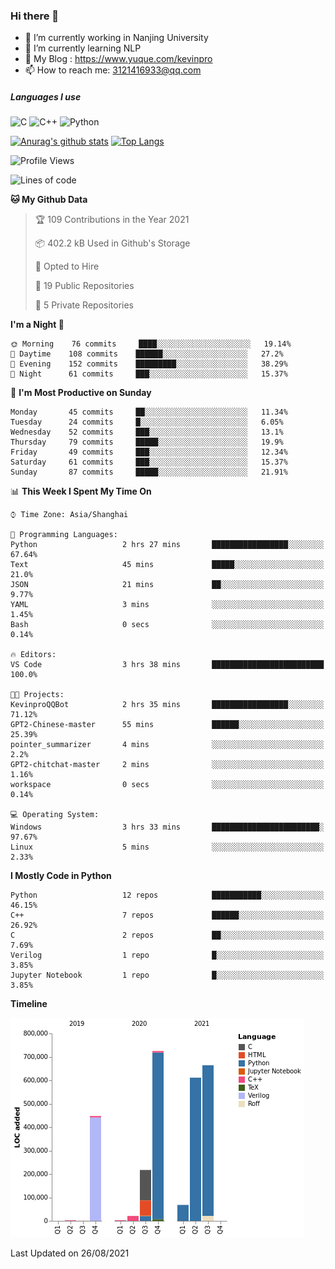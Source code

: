 ### Hi there 👋

- 🔭 I’m currently working in Nanjing University
- 🌱 I’m currently learning NLP
- 👯 My Blog : https://www.yuque.com/kevinpro
- 📫 How to reach me: 3121416933@qq.com

##### Languages I use
![C](https://img.shields.io/badge/-C-000000?style=flat&logo=c)
![C++](https://img.shields.io/badge/-C++-000000?style=flat&logo=c%2B%2B)
![Python](https://img.shields.io/badge/-Python-000000?style=flat&logo=python)

[![Anurag's github stats](https://github-readme-stats.vercel.app/api?username=Ricardokevins)](https://github.com/anuraghazra/github-readme-stats)
[![Top Langs](https://github-readme-stats.vercel.app/api/top-langs/?username=Ricardokevins)](https://github.com/anuraghazra/github-readme-stats)

<!--START_SECTION:waka-->
![Profile Views](http://img.shields.io/badge/Profile%20Views-2-blue)

![Lines of code](https://img.shields.io/badge/From%20Hello%20World%20I%27ve%20Written-2.8%20million%20lines%20of%20code-blue)

**🐱 My Github Data** 

> 🏆 109 Contributions in the Year 2021
 > 
> 📦 402.2 kB Used in Github's Storage 
 > 
> 💼 Opted to Hire
 > 
> 📜 19 Public Repositories 
 > 
> 🔑 5 Private Repositories  
 > 
**I'm a Night 🦉** 

```text
🌞 Morning    76 commits     ████░░░░░░░░░░░░░░░░░░░░░   19.14% 
🌆 Daytime    108 commits    ██████░░░░░░░░░░░░░░░░░░░   27.2% 
🌃 Evening    152 commits    █████████░░░░░░░░░░░░░░░░   38.29% 
🌙 Night      61 commits     ███░░░░░░░░░░░░░░░░░░░░░░   15.37%

```
📅 **I'm Most Productive on Sunday** 

```text
Monday       45 commits     ██░░░░░░░░░░░░░░░░░░░░░░░   11.34% 
Tuesday      24 commits     █░░░░░░░░░░░░░░░░░░░░░░░░   6.05% 
Wednesday    52 commits     ███░░░░░░░░░░░░░░░░░░░░░░   13.1% 
Thursday     79 commits     █████░░░░░░░░░░░░░░░░░░░░   19.9% 
Friday       49 commits     ███░░░░░░░░░░░░░░░░░░░░░░   12.34% 
Saturday     61 commits     ███░░░░░░░░░░░░░░░░░░░░░░   15.37% 
Sunday       87 commits     █████░░░░░░░░░░░░░░░░░░░░   21.91%

```


📊 **This Week I Spent My Time On** 

```text
⌚︎ Time Zone: Asia/Shanghai

💬 Programming Languages: 
Python                   2 hrs 27 mins       █████████████████░░░░░░░░   67.64% 
Text                     45 mins             █████░░░░░░░░░░░░░░░░░░░░   21.0% 
JSON                     21 mins             ██░░░░░░░░░░░░░░░░░░░░░░░   9.77% 
YAML                     3 mins              ░░░░░░░░░░░░░░░░░░░░░░░░░   1.45% 
Bash                     0 secs              ░░░░░░░░░░░░░░░░░░░░░░░░░   0.14%

🔥 Editors: 
VS Code                  3 hrs 38 mins       █████████████████████████   100.0%

🐱‍💻 Projects: 
KevinproQQBot            2 hrs 35 mins       █████████████████░░░░░░░░   71.12% 
GPT2-Chinese-master      55 mins             ██████░░░░░░░░░░░░░░░░░░░   25.39% 
pointer_summarizer       4 mins              ░░░░░░░░░░░░░░░░░░░░░░░░░   2.2% 
GPT2-chitchat-master     2 mins              ░░░░░░░░░░░░░░░░░░░░░░░░░   1.16% 
workspace                0 secs              ░░░░░░░░░░░░░░░░░░░░░░░░░   0.14%

💻 Operating System: 
Windows                  3 hrs 33 mins       ████████████████████████░   97.67% 
Linux                    5 mins              ░░░░░░░░░░░░░░░░░░░░░░░░░   2.33%

```

**I Mostly Code in Python** 

```text
Python                   12 repos            ███████████░░░░░░░░░░░░░░   46.15% 
C++                      7 repos             ██████░░░░░░░░░░░░░░░░░░░   26.92% 
C                        2 repos             ██░░░░░░░░░░░░░░░░░░░░░░░   7.69% 
Verilog                  1 repo              █░░░░░░░░░░░░░░░░░░░░░░░░   3.85% 
Jupyter Notebook         1 repo              █░░░░░░░░░░░░░░░░░░░░░░░░   3.85%

```


**Timeline**

![Chart not found](https://raw.githubusercontent.com/Ricardokevins/Ricardokevins/master/charts/bar_graph.png) 


 Last Updated on 26/08/2021
<!--END_SECTION:waka-->
